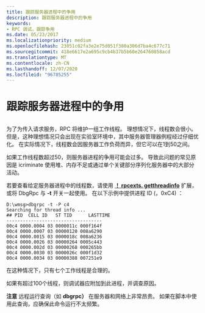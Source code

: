 ```yaml
---
title: 跟踪服务器进程中的争用
description: 跟踪服务器进程中的争用
keywords:
- RPC 调试，跟踪争用
ms.date: 05/23/2017
ms.localizationpriority: medium
ms.openlocfilehash: 23051c02fa3e2e75d051f380a306d7ba4c677c71
ms.sourcegitcommit: 418e6617e2a695c9cb4b37b5b60e264760858acd
ms.translationtype: MT
ms.contentlocale: zh-CN
ms.lasthandoff: 12/07/2020
ms.locfileid: "96785255"
---
```

# <a name="tracking-contention-in-the-server-process"></a>跟踪服务器进程中的争用


## <span id="ddk_tracking_contention_in_the_server_process_dbg"></span><span id="DDK_TRACKING_CONTENTION_IN_THE_SERVER_PROCESS_DBG"></span>


为了为传入请求服务，RPC 将维护一组工作线程。 理想情况下，线程数会很小。 但是，这种理想情况只会出现在实验室环境中，其中服务器管理器例程经过仔细优化。 在实际情况下，线程数会因服务器工作负荷而异，但它可以在1到50之间。

如果工作线程数超过50，则服务器进程的争用可能会过多。 导致此问题的常见原因是 icriminate 使用堆、内存不足或通过单个关键部分序列化服务器中的大部分活动。

若要查看给定服务器进程中的线程数，请使用 [**！ rpcexts. getthreadinfo**](-rpcexts-getthreadinfo.md) 扩展，或将 DbgRpc 与 **-t** 开关一起使用。 在以下示例中提供进程 ID (，0xC4) ：

```console
D:\wmsg>dbgrpc -t -P c4
Searching for thread info ...
## PID  CELL ID   ST TID      LASTTIME
-----------------------------------
00c4 0000.0004 03 0000011c 000f164f
00c4 0000.0007 03 00000120 008a6290
00c4 0000.0015 03 0000018c 008a6236
00c4 0000.0026 03 00000264 0005c443
00c4 0000.002d 03 00000268 000265bb
00c4 0000.0030 03 0000026c 000f1d32
00c4 0000.0034 03 00000388 007251e9
```

在这种情况下，只有七个工作线程是合理的。

如果有超过100个线程，则调试器应附加到此进程，并调查原因。

**注意**   远程运行查询（如 **dbgrpc）** 在服务器和网络上非常昂贵。 如果在脚本中使用此查询，应确保此命令运行不太频繁。

 

 

 





